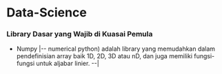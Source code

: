 # Data-Science
### Library Dasar yang Wajib di Kuasai Pemula
- Numpy
|-- numerical python) adalah library yang memudahkan dalam pendefinisian array baik 1D, 2D, 3D atau nD, dan juga memiliki fungsi-fungsi untuk aljabar linier. --|
